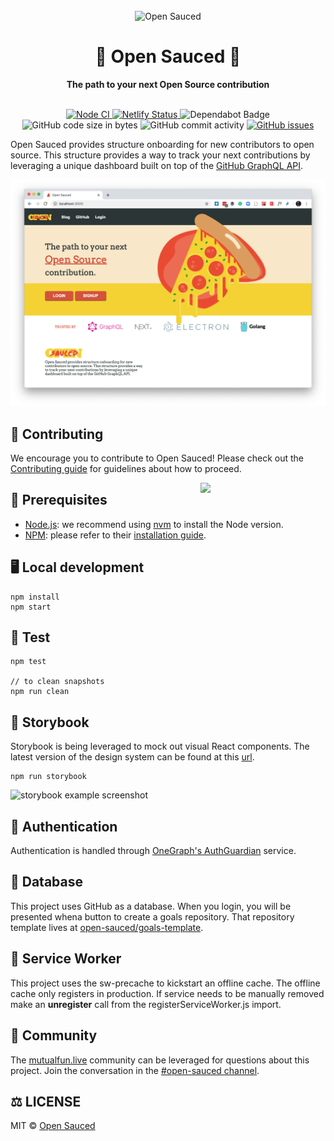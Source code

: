 <div align="center">
  <br>
  <img alt="Open Sauced" src="https://i.ibb.co/7jPXt0Z/logo1-92f1a87f.png" width="300px">
  <h1>🍕 Open Sauced 🍕</h1>
  <strong>The path to your next Open Source contribution</strong>
</div>
<br>
<p align="center">
  <a href="https://github.com/open-sauced/open-sauced/actions?query=workflow%3A%22Node+CI%22">
    <img src="https://github.com/open-sauced/open-sauced/workflows/Node%20CI/badge.svg" alt="Node CI">
  </a>
  <a href="https://app.netlify.com/sites/open-sauced/deploys">
    <img src="https://api.netlify.com/api/v1/badges/76a3de8e-270c-4adf-89d5-3a3863da74e6/deploy-status" alt="Netlify Status">
  </a>
  <img src="https://badgen.net/dependabot/open-sauced/open-sauced?icon=dependabot" alt="Dependabot Badge">
  <img src="https://img.shields.io/github/languages/code-size/open-sauced/open-sauced" alt="GitHub code size in bytes">
  <img src="https://img.shields.io/github/commit-activity/w/open-sauced/open-sauced" alt="GitHub commit activity">
  <a href="https://github.com/open-sauced/open-sauced/issues">
    <img src="https://img.shields.io/github/issues/open-sauced/open-sauced" alt="GitHub issues">
  </a>
</p>

Open Sauced provides structure onboarding for new contributors to open source. This structure provides a way to track your next contributions by leveraging a unique dashboard built on top of the [GitHub GraphQL API](https://developer.github.com/v4/).

[![open-sauced-screencap](/src/images/homepage.png)
](https://opensauced.pizza)

## 🤝 Contributing

We encourage you to contribute to Open Sauced! Please check out the [Contributing guide](CONTRIBUTING.md) for guidelines about how to proceed.

<img align="right" src="https://i.ibb.co/CJfW18H/ship.gif" width="200"/>

## 📖 Prerequisites

- [Node.js](https://nodejs.org/en/): we recommend using [nvm](https://github.com/nvm-sh/nvm#installing-and-updating) to install the Node version.
- [NPM](https://npmjs.com/): please refer to their [installation guide](https://docs.npmjs.com/downloading-and-installing-node-js-and-npm).

## 🖥️ Local development

```
npm install
npm start
```

## 🧪 Test

```
npm test

// to clean snapshots
npm run clean
```

## 📙 Storybook

Storybook is being leveraged to mock out visual React components. The latest version of the design system can be found at this [url](https://sauced-components.netlify.app/).

```
npm run storybook
```

![storybook example screenshot](https://user-images.githubusercontent.com/5713670/68147486-0cd14600-ff32-11e9-8cc0-fd91f4171b87.png)

## 🔑 Authentication

Authentication is handled through [OneGraph's AuthGuardian](https://www.onegraph.com/docs/auth_guardian.html) service. 

## 💾 Database

This project uses GitHub as a database. When you login, you will be presented whena button to create a goals repository. That repository template lives at [open-sauced/goals-template](https://github.com/open-sauced/goals-template).

## 💨 Service Worker

This project uses the sw-precache to kickstart an offline cache. The offline cache only registers in production. If service needs to be manually removed make an **unregister** call from the registerServiceWorker.js import. 

## 🍕 Community

The [mutualfun.live](https://mutualfun.live) community can be leveraged for questions about this project. Join the conversation in the [#open-sauced channel](https://discord.gg/gZMKK5q).

## ⚖️ LICENSE

MIT © [Open Sauced](LICENSE)
